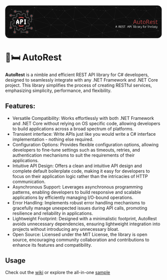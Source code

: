 ![Header](/res/github-header-image.png)

# 🚗🛏️ AutoRest

**AutoRest** is a nimble and efficient REST API library for C# developers, designed to seamlessly integrate with any .NET Framework and .NET Core project. This library simplifies the process of creating RESTful services, emphasizing simplicity, performance, and flexibility.

## Features:

* Versatile Compatibility: Works effortlessly with both .NET Framework and .NET Core without relying on OS specific code, allowing developers to build applications across a broad spectrum of platforms.
* Transient interface: Write APIs just like you would write a C# interface implementation - nothing else required.
* Configuration Options: Provides flexible configuration options, allowing developers to fine-tune settings such as timeouts, retries, and authentication mechanisms to suit the requirements of their applications.
* Intuitive API Design: Offers a clean and intuitive API design and complete default boilerplate code, making it easy for developers to focus on their application logic rather than the intricacies of HTTP communication.
* Asynchronous Support: Leverages asynchronous programming patterns, enabling developers to build responsive and scalable applications by efficiently managing I/O-bound operations.
* Error Handling: Implements robust error handling mechanisms to gracefully manage unexpected issues during API calls, promoting resilience and reliability in applications.
* Lightweight Footprint: Designed with a minimalistic footprint, AutoRest avoids unnecessary dependencies, ensuring lightweight integration into projects without introducing any unnecessary bloat.
* Open Source: Licensed under the MIT License, the library is open source, encouraging community collaboration and contributions to enhance its features and compatibility.

## Usage

Check out the [wiki](https://github.com/apexlogic-public/AutoRest/) or explore the all-in-one [sample](https://github.com/apexlogic-public/AutoRest/wiki/tree/main/src/Sample)
